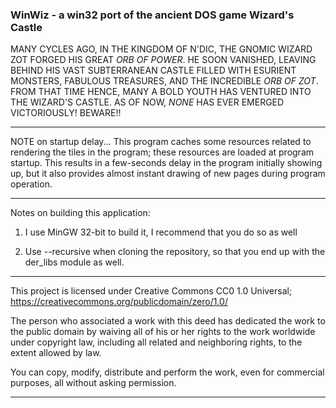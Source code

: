 ### WinWiz - a win32 port of the ancient DOS game Wizard's Castle

MANY CYCLES AGO, IN THE KINGDOM OF N'DIC, THE GNOMIC
WIZARD ZOT FORGED HIS GREAT *ORB OF POWER*.  HE SOON
VANISHED, LEAVING BEHIND HIS VAST SUBTERRANEAN CASTLE
FILLED WITH ESURIENT MONSTERS, FABULOUS TREASURES,
AND THE INCREDIBLE *ORB OF ZOT*.  FROM THAT TIME HENCE,
MANY A BOLD YOUTH HAS VENTURED INTO THE WIZARD'S CASTLE.
AS OF NOW, *NONE* HAS EVER EMERGED VICTORIOUSLY!  BEWARE!!

****************************************************************************************
NOTE on startup delay...
This program caches some resources related to rendering the tiles in the program;
these resources are loaded at program startup.  This results in a few-seconds delay
in the program initially showing up, but it also provides almost instant drawing of
new pages during program operation.

****************************************************************************************
Notes on building this application:

1. I use MinGW 32-bit to build it, I recommend that you do so as well

2. Use --recursive when cloning the repository, so that you end up with the der_libs module as well.

****************************************************************************************
This project is licensed under Creative Commons CC0 1.0 Universal;  
https://creativecommons.org/publicdomain/zero/1.0/

The person who associated a work with this deed has dedicated the work to the
public domain by waiving all of his or her rights to the work worldwide under
copyright law, including all related and neighboring rights, to the extent
allowed by law.

You can copy, modify, distribute and perform the work, even for commercial
purposes, all without asking permission. 

****************************************************************************************
